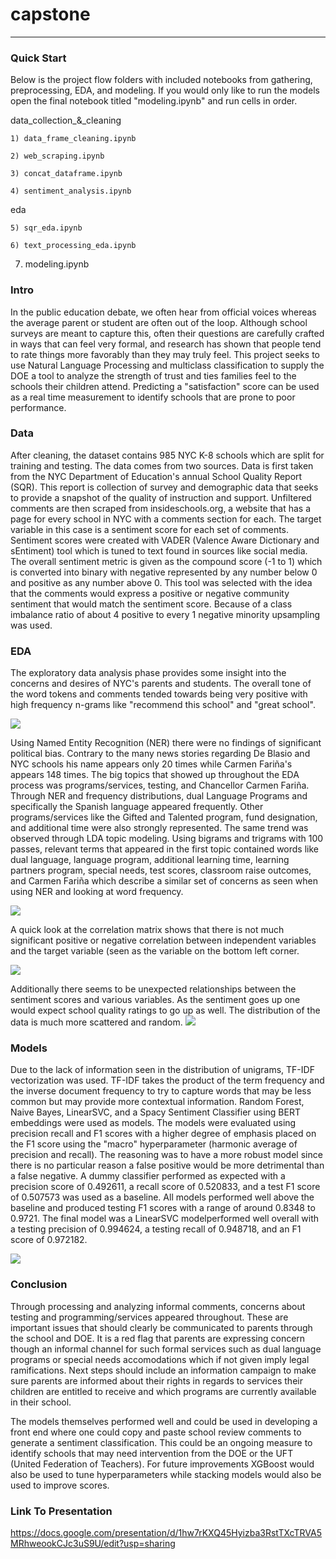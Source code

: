 # capstone

---

### Quick Start
Below is the project flow folders with included notebooks from gathering, preprocessing, EDA, and modeling. If you would only like to run the models open the final notebook titled "modeling.ipynb" and run cells in order.

data_collection_&_cleaning

    1) data_frame_cleaning.ipynb
    
    2) web_scraping.ipynb
    
    3) concat_dataframe.ipynb
    
    4) sentiment_analysis.ipynb
    
eda

    5) sqr_eda.ipynb
    
    6) text_processing_eda.ipynb

7) modeling.ipynb

### Intro
In the public education debate, we often hear from official voices whereas the average parent or student are often out of the loop. Although school surveys are meant to capture this, often their questions are carefully crafted in ways that can feel very formal, and research has shown that people tend to rate things more favorably than they may truly feel. This project seeks to use Natural Language Processing and multiclass classification to supply the DOE a tool to analyze the strength of trust and ties families feel to the schools their children attend. Predicting a "satisfaction" score can be used as a real time measurement to identify schools that are prone to poor performance.  

### Data
After cleaning, the dataset contains 985 NYC K-8 schools which are split for training and testing. The data comes from two sources. Data is first taken from the NYC Department of Education's annual School Quality Report (SQR). This report is collection of survey and demographic data that seeks to provide a snapshot of the quality of instruction and support. Unfiltered comments are then scraped from insideschools.org, a website that has a page for every school in NYC with a comments section for each. The target variable in this case is a sentiment score for each set of comments. Sentiment scores were created with VADER (Valence Aware Dictionary and sEntiment) tool which is tuned to text found in sources like social media. The overall sentiment metric is given as the compound score (-1 to 1) which is converted into binary with negative represented by any number below 0 and positive as any number above 0. This tool was selected with the idea that the comments would express a positive or negative community sentiment that would match the sentiment score. Because of a class imbalance ratio of about 4 positive to every 1 negative minority upsampling was used. 

### EDA
The exploratory data analysis phase provides some insight into the concerns and desires of NYC's parents and students. The overall tone of the word tokens and comments tended towards being very positive with high frequency n-grams like "recommend this school" and "great school". 

![](/visuals/trigrams_barchart.png)

Using Named Entity Recognition (NER) there were no findings of significant political bias. Contrary to the many news stories regarding De Blasio and NYC schools his name appears only 20 times while Carmen Fariña's appears 148 times. The big topics that showed up throughout the EDA process was programs/services, testing, and Chancellor Carmen Fariña. Through NER and frequency distributions, dual Language Programs and specifically the Spanish language appeared frequently. Other programs/services like the Gifted and Talented program, fund designation, and additional time were also strongly represented. The same trend was observed through LDA topic modeling. Using bigrams and trigrams with 100 passes, relevant terms that appeared in the first topic contained words like dual language, language program, additional learning time, learning partners program, special needs, test scores, classroom raise outcomes, and Carmen Fariña which describe a similar set of concerns as seen when using NER and looking at word frequency.

![](/visuals/language_freq.png)

A quick look at the correlation matrix shows that there is not much significant positive or negative correlation between independent variables and the target variable (seen as the variable on the bottom left corner.

![](/visuals/correlation_matrix.png)

Additionally there seems to be unexpected relationships between the sentiment scores and various variables. As the sentiment goes up one would expect school quality ratings to go up as well. The distribution of the data is much more scattered and random. 
![](/visuals/compound_sqr_scores_dist.png)

### Models
Due to the lack of information seen in the distribution of unigrams, TF-IDF vectorization was used. TF-IDF takes the product of the term frequency and the inverse document frequency to try to capture words that may be less common but may provide more contextual information. Random Forest, Naive Bayes, LinearSVC, and a Spacy Sentiment Classifier using BERT embeddings were used as models. The models were evaluated using precision recall and F1 scores with a higher degree of emphasis placed on the F1 score using the "macro" hyperparameter (harmonic average of precision and recall). The reasoning was to have a more robust model since there is no particular reason a false positive would be more detrimental than a false negative. A dummy classifier performed as expected with a precision score of 0.492611, a recall score of 0.520833, and a test F1 score of 0.507573 was used as a baseline. All models performed well above the baseline and produced testing F1 scores with a range of around 0.8348 to 0.9721. The final model was a LinearSVC modelperformed well overall with a testing precision of 0.994624, a testing recall of 0.948718, and an F1 score of 0.972182.

![](/visuals/model_tracking.png)

### Conclusion
Through processing and analyzing informal comments, concerns about testing and programming/services appeared throughout. These are important issues that should clearly be communicated to parents through the school and DOE. It is a red flag that parents are expressing concern though an informal channel for such formal services such as dual language programs or special needs accomodations which if not given imply legal ramifications. Next steps should include an information campaign to make sure parents are informed about their rights in regards to services their children are entitled to receive and which programs are currently available in their school. 

The models themselves performed well and could be used in developing a front end where one could copy and paste school review comments to generate a sentiment classification. This could be an ongoing measure to identify schools that may need intervention from the DOE or the UFT (United Federation of Teachers). For future improvements XGBoost would also be used to tune hyperparameters while stacking models would also be used to improve scores.  

### Link To Presentation
https://docs.google.com/presentation/d/1hw7rKXQ45Hyizba3RstTXcTRVA5MRhweookCJc3uS9U/edit?usp=sharing